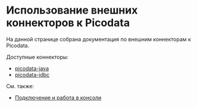 # Использование внешних коннекторов к Picodata

На данной странице собрана документация по внешним коннекторам к Picodata.

Доступные коннекторы:

- [picodata-java](tutorial/connectors/java.md)
- [picodata-jdbc](tutorial/connectors/jdbc.md)

См. также:

- [Подключение и работа в консоли](tutorial/connecting.md)
